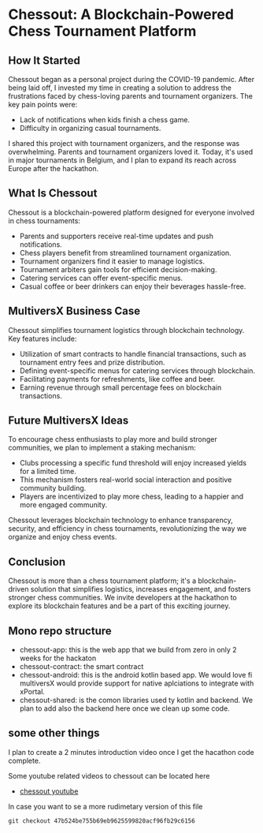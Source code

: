 # Chessout: A Blockchain-Powered Chess Tournament Platform

## How It Started
Chessout began as a personal project during the COVID-19 pandemic. After being laid off, I invested my time in creating a solution to address the frustrations faced by chess-loving parents and tournament organizers. The key pain points were:
- Lack of notifications when kids finish a chess game.
- Difficulty in organizing casual tournaments.

I shared this project with tournament organizers, and the response was overwhelming. Parents and tournament organizers loved it. Today, it's used in major tournaments in Belgium, and I plan to expand its reach across Europe after the hackathon.

## What Is Chessout
Chessout is a blockchain-powered platform designed for everyone involved in chess tournaments:
- Parents and supporters receive real-time updates and push notifications.
- Chess players benefit from streamlined tournament organization.
- Tournament organizers find it easier to manage logistics.
- Tournament arbiters gain tools for efficient decision-making.
- Catering services can offer event-specific menus.
- Casual coffee or beer drinkers can enjoy their beverages hassle-free.

## MultiversX Business Case
Chessout simplifies tournament logistics through blockchain technology. Key features include:
- Utilization of smart contracts to handle financial transactions, such as tournament entry fees and prize distribution.
- Defining event-specific menus for catering services through blockchain.
- Facilitating payments for refreshments, like coffee and beer.
- Earning revenue through small percentage fees on blockchain transactions.

## Future MultiversX Ideas
To encourage chess enthusiasts to play more and build stronger communities, we plan to implement a staking mechanism:
- Clubs processing a specific fund threshold will enjoy increased yields for a limited time.
- This mechanism fosters real-world social interaction and positive community building.
- Players are incentivized to play more chess, leading to a happier and more engaged community.

Chessout leverages blockchain technology to enhance transparency, security, and efficiency in chess tournaments, revolutionizing the way we organize and enjoy chess events.

## Conclusion
Chessout is more than a chess tournament platform; it's a blockchain-driven solution that simplifies logistics, increases engagement, and fosters stronger chess communities. We invite developers at the hackathon to explore its blockchain features and be a part of this exciting journey.

## Mono repo structure
- chessout-app: this is the web app that we build from zero in only 2 weeks for the hackaton
- chessout-contract: the smart contract
- chessout-android: this is the android kotlin based app. We would love fi multiversX would provide support for native aplciations to integrate with xPortal. 
- chessout-shared: is the comon libraries used ty kotlin and backend. We plan to add also the backend here once we clean up some code. 

## some other things

I plan to create a 2 minutes introduction video once I get the hacathon code complete. 

Some youtube related videos to chessout can be located here
- [chessout youtube](https://www.youtube.com/@chessout3011)

In case you want to se a more rudimetary version of this file
```
git checkout 47b524be755b69eb9625599820acf96fb29c6156
```

